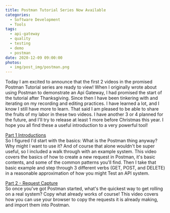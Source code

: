 ```yaml
---
title: Postman Tutorial Series Now Available
categories:
  - Software Development
  - Tools
tags:
  - api-gateway
  - quality
  - testing
  - demo
  - postman
date: 2020-12-09 09:00:00
photos:
  - img/post_img/postman.png
---
```


Today I am excited to announce that the first 2 videos in the promised Postman Tutorial series are ready to view! When I originally wrote about using Postman to demonstrate an Api Gateway, I had promised the start of the tutorial after Thanksgiving. Since then I have been tinkering with and iterating on my recording and editing practices. I have learned a lot, and I know I still have more to learn. That said I am pleased to be able to share the fruits of my labor in these two videos. I have another 3 or 4 planned for the future, and I'll try to release at least 1 more before Christmas this year. I hope you all find these a useful introduction to a very powerful tool!

[Part 1 Introductions](https://youtu.be/lSNbEcID1nQ)  
So I figured I'd start with the basics: What is the Postman thing anyway? Why might I want to use it? And of course that alone wouldn't be super useful, so I included a walk through with an example system. This video covers the basics of how to create a new request in Postman, it's basic contents, and some of the common patterns you'll find. Then I take that basic example and step through 3 different verbs (GET, POST, and DELETE) in a reasonable approximation of how you might Test an API system.

[Part 2 - Request Capture](https://youtu.be/6mXnPa2-ko0)  
So once you've got Postman started, what's the quickest way to get rolling on a real system? Copy what already works of course! This video covers how you can use your browser to copy the requests it is already making, and import them into Postman.
